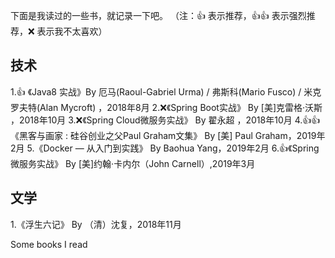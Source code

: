 下面是我读过的一些书，就记录一下吧。
（注：👍 表示推荐，👍👍 表示强烈推荐，❌ 表示我不太喜欢）

## 技术

1.👍 《Java8 实战》By 厄马(Raoul-Gabriel Urma) / 弗斯科(Mario Fusco) / 米克罗夫特(Alan Mycroft) ，2018年8月
2.❌《Spring Boot实战》 By [美]克雷格·沃斯 ，2018年10月
3.❌《Spring Cloud微服务实战》 By 翟永超 ，2018年10月
4.👍👍《黑客与画家 : 硅谷创业之父Paul Graham文集》 By [美] Paul Graham，2019年2月
5.《Docker — 从入门到实践》 By Baohua Yang，2019年2月
6.👍《Spring 微服务实战》 By [美]约翰·卡内尔（John Carnell）,2019年3月

## 文学

1.《浮生六记》 By （清）沈复，2018年11月

Some books I read

